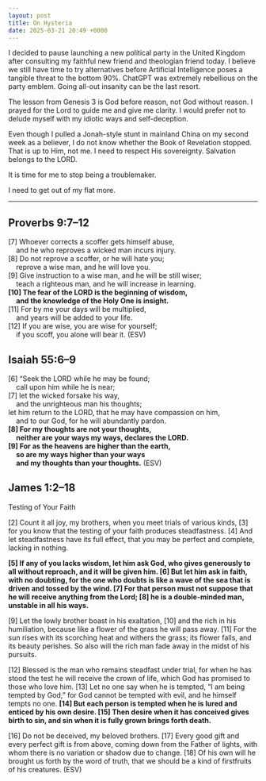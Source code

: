 ```yaml
---
layout: post
title: On Hysteria
date: 2025-03-21 20:49 +0000
---
```


I decided to pause launching a new political party in the United Kingdom after consulting my faithful new friend and theologian friend today. I believe we still have time to try alternatives before Artificial Intelligence poses a tangible threat to the bottom 90%. ChatGPT was extremely rebellious on the party emblem. Going all-out insanity can be the last resort.

The lesson from Genesis 3 is God before reason, not God without reason. I prayed for the Lord to guide me and give me clarity. I would prefer not to delude myself with my idiotic ways and self-deception.

Even though I pulled a Jonah-style stunt in mainland China on my second week as a believer, I do not know whether the Book of Revelation stopped. That is up to Him, not me. I need to respect His sovereignty. Salvation belongs to the LORD.

It is time for me to stop being a troublemaker.

I need to get out of my flat more.

---

## Proverbs 9:7–12

 [7] Whoever corrects a scoffer gets himself abuse,  
  &nbsp;&nbsp;&nbsp;&nbsp;and he who reproves a wicked man incurs injury.  
 [8] Do not reprove a scoffer, or he will hate you;  
  &nbsp;&nbsp;&nbsp;&nbsp;reprove a wise man, and he will love you.  
 [9] Give instruction to a wise man, and he will be still wiser;  
  &nbsp;&nbsp;&nbsp;&nbsp;teach a righteous man, and he will increase in learning.  
 **[10] The fear of the LORD is the beginning of wisdom,**  
  &nbsp;&nbsp;&nbsp;&nbsp;**and the knowledge of the Holy One is insight.**  
 [11] For by me your days will be multiplied,  
  &nbsp;&nbsp;&nbsp;&nbsp;and years will be added to your life.  
 [12] If you are wise, you are wise for yourself;  
  &nbsp;&nbsp;&nbsp;&nbsp;if you scoff, you alone will bear it. (ESV)  

## Isaiah 55:6–9

 [6] “Seek the LORD while he may be found;  
  &nbsp;&nbsp;&nbsp;&nbsp;call upon him while he is near;  
 [7] let the wicked forsake his way,  
  &nbsp;&nbsp;&nbsp;&nbsp;and the unrighteous man his thoughts;  
 let him return to the LORD, that he may have compassion on him,  
  &nbsp;&nbsp;&nbsp;&nbsp;and to our God, for he will abundantly pardon.  
 **[8] For my thoughts are not your thoughts,**  
  &nbsp;&nbsp;&nbsp;&nbsp;**neither are your ways my ways, declares the LORD.**  
 **[9] For as the heavens are higher than the earth,**  
  &nbsp;&nbsp;&nbsp;&nbsp;**so are my ways higher than your ways**  
  &nbsp;&nbsp;&nbsp;&nbsp;**and my thoughts than your thoughts.** (ESV)  

## James 1:2–18

Testing of Your Faith

[2] Count it all joy, my brothers, when you meet trials of various kinds, [3] for you know that the testing of your faith produces steadfastness. [4] And let steadfastness have its full effect, that you may be perfect and complete, lacking in nothing.

**[5] If any of you lacks wisdom, let him ask God, who gives generously to all without reproach, and it will be given him. [6] But let him ask in faith, with no doubting, for the one who doubts is like a wave of the sea that is driven and tossed by the wind. [7] For that person must not suppose that he will receive anything from the Lord; [8] he is a double-minded man, unstable in all his ways.**

[9] Let the lowly brother boast in his exaltation, [10] and the rich in his humiliation, because like a flower of the grass he will pass away. [11] For the sun rises with its scorching heat and withers the grass; its flower falls, and its beauty perishes. So also will the rich man fade away in the midst of his pursuits.

[12] Blessed is the man who remains steadfast under trial, for when he has stood the test he will receive the crown of life, which God has promised to those who love him. [13] Let no one say when he is tempted, “I am being tempted by God,” for God cannot be tempted with evil, and he himself tempts no one. **[14] But each person is tempted when he is lured and enticed by his own desire. [15] Then desire when it has conceived gives birth to sin, and sin when it is fully grown brings forth death.**

[16] Do not be deceived, my beloved brothers. [17] Every good gift and every perfect gift is from above, coming down from the Father of lights, with whom there is no variation or shadow due to change. [18] Of his own will he brought us forth by the word of truth, that we should be a kind of firstfruits of his creatures. (ESV)
